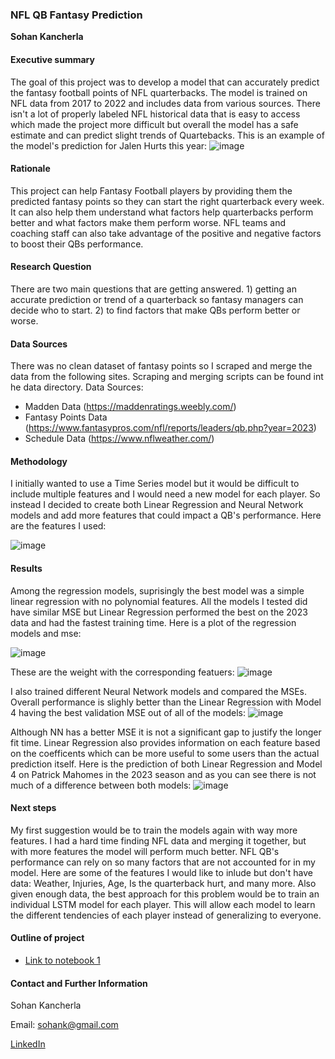 ### NFL QB Fantasy Prediction

**Sohan Kancherla**

#### Executive summary
The goal of this project was to develop a model that can accurately predict the fantasy football points of NFL quarterbacks. The model is trained on NFL data from 2017 to 2022 and includes data from various sources. There isn't a lot of properly labeled NFL historical data that is easy to access which made the project more difficult but overall the model has a safe estimate and can predict slight trends of Quartebacks. This is an example of the model's prediction for Jalen Hurts this year:
![image](https://github.com/sohankancherla/nfl-qb-fantasy-prediction/assets/30853467/815827f9-bb71-4daa-823e-9a02fd527577)

#### Rationale
This project can help Fantasy Football players by providing them the predicted fantasy points so they can start the right quarterback every week. It can also help them understand what factors help quarterbacks perform better and what factors make them perform worse. NFL teams and coaching staff can also take advantage of the positive and negative factors to boost their QBs performance.

#### Research Question
There are two main questions that are getting answered. 1) getting an accurate prediction or trend of a quarterback so fantasy managers can decide who to start. 2) to find factors that make QBs perform better or worse.

#### Data Sources
There was no clean dataset of fantasy points so I scraped and merge the data from the following sites. Scraping and merging scripts can be found int he data directory.
Data Sources:
  - Madden Data (https://maddenratings.weebly.com/)
  - Fantasy Points Data (https://www.fantasypros.com/nfl/reports/leaders/qb.php?year=2023)
  - Schedule Data (https://www.nflweather.com/)

#### Methodology
I initially wanted to use a Time Series model but it would be difficult to include multiple features and I would need a new model for each player. So instead I decided to create both Linear Regression and Neural Network models and add more features that could impact a QB's performance. Here are the features I used:

![image](https://github.com/sohankancherla/nfl-qb-fantasy-prediction/assets/30853467/b588ab60-65c1-4687-a75f-cdc5459961cf)

#### Results
Among the regression models, suprisingly the best model was a simple linear regression with no polynomial features. All the models I tested did have similar MSE but Linear Regression performed the best on the 2023 data and had the fastest training time. Here is a plot of the regression models and mse:

![image](https://github.com/sohankancherla/nfl-qb-fantasy-prediction/assets/30853467/e6926cd4-2167-49e5-bbfe-9d2f0288a71a)

These are the weight with the corresponding featuers:
![image](https://github.com/sohankancherla/nfl-qb-fantasy-prediction/assets/30853467/af5bacbe-b3ea-4c4d-a6de-d0dcd67c0a69)

I also trained different Neural Network models and compared the MSEs. Overall performance is slighly better than the Linear Regression with Model 4 having the best validation MSE out of all of the models:
![image](https://github.com/sohankancherla/nfl-qb-fantasy-prediction/assets/30853467/98cfaf82-244d-405a-8fad-0db8b18e80a3)

Although NN has a better MSE it is not a significant gap to justify the longer fit time. Linear Regression also provides information on each feature based on the coefficents which can be more useful to some users than the actual prediction itself. Here is the prediction of both Linear Regression and Model 4 on Patrick Mahomes in the 2023 season and as you can see there is not much of a difference between both models:
![image](https://github.com/sohankancherla/nfl-qb-fantasy-prediction/assets/30853467/d5dc33d9-c3ab-4ac4-a27f-d1a79517502a)

#### Next steps
My first suggestion would be to train the models again with way more features. I had a hard time finding NFL data and merging it together, but with more features the model will perform much better. NFL QB's performance can rely on so many factors that are not accounted for in my model. Here are some of the features I would like to inlude but don't have data: Weather, Injuries, Age, Is the quarterback hurt, and many more. Also given enough data, the best approach for this problem would be to train an individual LSTM model for each player. This will allow each model to learn the different tendencies of each player instead of generalizing to everyone.

#### Outline of project

- [Link to notebook 1](https://github.com/sohankancherla/nfl-qb-fantasy-prediction/blob/main/qb_prediction.ipynb)


#### Contact and Further Information

Sohan Kancherla

Email: sohank@gmail.com

[LinkedIn](https://www.linkedin.com/in/sohan-kancherla-97821a1a1/)
